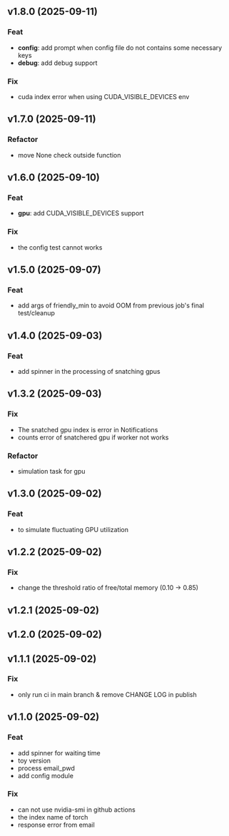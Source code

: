 ## v1.8.0 (2025-09-11)

### Feat

- **config**: add prompt when config file do not contains some necessary keys
- **debug**: add debug support

### Fix

- cuda index error when using CUDA_VISIBLE_DEVICES env

## v1.7.0 (2025-09-11)

### Refactor

- move None check outside function

## v1.6.0 (2025-09-10)

### Feat

- **gpu**: add CUDA_VISIBLE_DEVICES support

### Fix

- the config test cannot works

## v1.5.0 (2025-09-07)

### Feat

- add args of friendly_min to avoid OOM from previous job's final test/cleanup

## v1.4.0 (2025-09-03)

### Feat

- add spinner in the processing of snatching gpus

## v1.3.2 (2025-09-03)

### Fix

- The snatched gpu index is error in Notifications
- counts error of snatchered gpu if worker not works

### Refactor

- simulation task for gpu

## v1.3.0 (2025-09-02)

### Feat

- to simulate fluctuating GPU utilization

## v1.2.2 (2025-09-02)

### Fix

- change the threshold ratio of free/total memory (0.10 -> 0.85)

## v1.2.1 (2025-09-02)

## v1.2.0 (2025-09-02)

## v1.1.1 (2025-09-02)

### Fix

- only run ci in main branch & remove CHANGE LOG in publish

## v1.1.0 (2025-09-02)

### Feat

- add spinner for waiting time
- toy version
- process email_pwd
- add config module

### Fix

- can not use nvidia-smi in github actions
- the index name of torch
- response error from email
